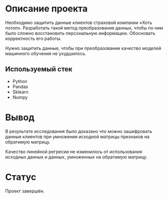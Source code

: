 # Описание проекта

Необходимо защитить данные клиентов страховой компании «Хоть потоп». Разработать такой метод преобразования данных, чтобы по ним было сложно восстановить персональную информацию. Обосновать корректность его работы.

Нужно защитить данные, чтобы при преобразовании качество моделей машинного обучения не ухудшилось. 

## Используемый стек

- Python
- Pandas
- Sklearn
- Numpy

# Вывод

В результате исследования было доказано что можно зашифровать данные клиентов при умножении исходной матрицы признаков на обратимую матрицу.

Качество линейной регресии не изменилось от использования исxодных данных и данных, умноженных на обратимую матрицу.

# Статус

Проект завершён.
